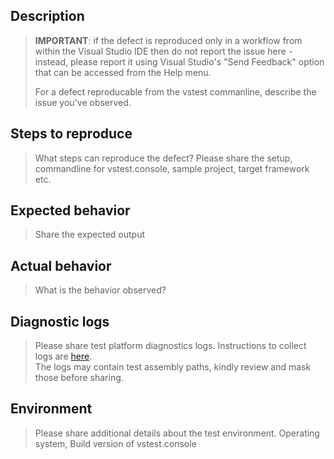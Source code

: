 ## Description
> **IMPORTANT**: if the defect is reproduced only in a workflow from within the Visual Studio IDE then do not report the issue here - instead, please report it using Visual Studio's "Send Feedback" option that can be accessed from the Help menu.
>
> For a defect reproducable from the vstest commanline, describe the issue you've observed.

## Steps to reproduce
> What steps can reproduce the defect?
> Please share the setup, commandline for vstest.console, sample project, target
> framework etc.
>

## Expected behavior
> Share the expected output

## Actual behavior
> What is the behavior observed?

## Diagnostic logs
> Please share test platform diagnostics logs. Instructions to collect logs are [here](https://github.com/Microsoft/vstest-docs/blob/master/docs/diagnose.md#test-platform-diagnostics).  
> The logs may contain test assembly paths, kindly review and mask those before sharing.

## Environment
> Please share additional details about the test environment.
> Operating system, Build version of vstest.console
